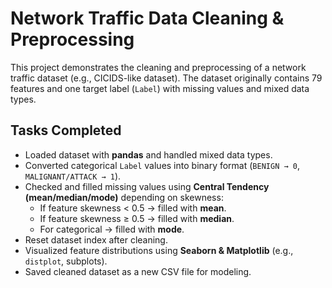 # Network Traffic Data Cleaning & Preprocessing

This project demonstrates the cleaning and preprocessing of a network traffic dataset (e.g., CICIDS-like dataset). The dataset originally contains 79 features and one target label (`Label`) with missing values and mixed data types.

## Tasks Completed
- Loaded dataset with **pandas** and handled mixed data types.
- Converted categorical `Label` values into binary format (`BENIGN → 0`, `MALIGNANT/ATTACK → 1`).
- Checked and filled missing values using **Central Tendency (mean/median/mode)** depending on skewness:
  - If feature skewness < 0.5 → filled with **mean**.
  - If feature skewness ≥ 0.5 → filled with **median**.
  - For categorical → filled with **mode**.
- Reset dataset index after cleaning.
- Visualized feature distributions using **Seaborn & Matplotlib** (e.g., `distplot`, subplots).
- Saved cleaned dataset as a new CSV file for modeling.

